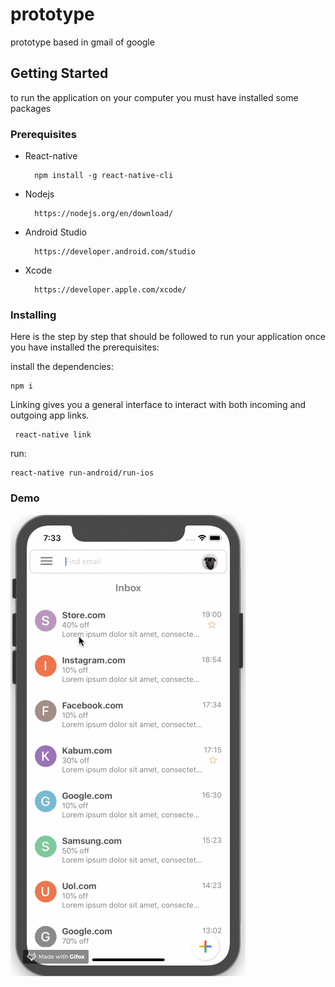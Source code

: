 # prototype
prototype based in gmail of google

## Getting Started

to run the application on your computer you must have installed some packages

### Prerequisites

  - React-native
    ```
      npm install -g react-native-cli
    ```

  - Nodejs
    ```
      https://nodejs.org/en/download/
    ```

  - Android Studio
    ```
      https://developer.android.com/studio
    ```

  - Xcode
    ```
      https://developer.apple.com/xcode/
    ```

### Installing


Here is the step by step that should be followed to run your application once you have installed the prerequisites:

 install the dependencies:
```
npm i
```
Linking gives you a general interface to interact with both incoming and outgoing app links.
```
 react-native link
```
 run:
```
react-native run-android/run-ios
```
### Demo

![email Demo](screenrecord/teste.gif)
